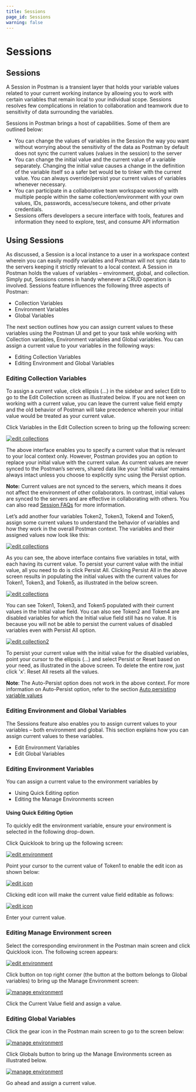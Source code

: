 ```yaml
---
title: Sessions
page_id: Sessions
warning: false
---
```


# Sessions

## Sessions

A Session in Postman is a transient layer that holds your variable values related to your current working instance by allowing you to work with certain variables that remain local to your individual scope. Sessions resolves few complications in relation to collaboration and teamwork due to sensitivity of data surrounding the variables.

Sessions in Postman brings a host of capabilities. Some of them are outlined below:

* You can change the values of variables in the Session the way you want without worrying about the sensitivity of the data as Postman by default does not sync the current values \(values in the session\) to the server
* You can change the initial value and the current value of a variable separately. Changing the initial value causes a change in the definition of the variable itself so a safer bet would be to tinker with the current value. You can always override/persist your current values of variables whenever necessary.
* You can participate in a collaborative team workspace working with multiple people within the same collection/environment with your own values, IDs, passwords, access/secure tokens, and other private credentials.
* Sessions offers developers a secure interface with tools, features and information they need to explore, test, and consume API information

## Using Sessions

As discussed, a Session is a local instance to a user in a workspace context wherein you can easily modify variables and Postman will not sync data to the servers keeping it strictly relevant to a local context. A Session in Postman holds the values of variables – environment, global, and collection. Simply put, Sessions comes in handy whenever a CRUD operation is involved. Sessions feature influences the following three aspects of Postman:

* Collection Variables
* Environment Variables
* Global Variables

The next section outlines how you can assign current values to these variables using the Postman UI and get to your task while working with Collection variables, Environment variables and Global variables. You can assign a current value to your variables in the following ways:

* Editing Collection Variables
* Editing Environment and Global Variables

### Editing Collection Variables

To assign a current value, click ellipsis \(…\) in the sidebar and select Edit to go to the Edit Collection screen as illustrated below. If you are not keen on working with a current value, you can leave the current value field empty and the old behavior of Postman will take precedence wherein your initial value would be treated as your current value.

Click Variables in the Edit Collection screen to bring up the following screen:

[![edit collections](https://s3.amazonaws.com/postman-static-getpostman-com/postman-docs/Edit_Collection_CurVal1.png)](https://s3.amazonaws.com/postman-static-getpostman-com/postman-docs/Edit_Collection_CurVal1.png)

The above interface enables you to specify a current value that is relevant to your local context only. However, Postman provides you an option to replace your initial value with the current value. As current values are never synced to the Postman’s servers, shared data like your ‘initial value’ remains always intact unless you choose to explicitly sync using the Persist option.

**Note:** Current values are not synced to the servers, which means it does not affect the environment of other collaborators. In contrast, initial values are synced to the servers and are effective in collaborating with others. You can also read [Session FAQs](https://blog.getpostman.com/2018/08/09/sessions-faq/) for more information.

Let’s add another four variables Token2, Token3, Token4 and Token5, assign some current values to understand the behavior of variables and how they work in the overall Postman context. The variables and their assigned values now look like this:

[![edit collections](https://s3.amazonaws.com/postman-static-getpostman-com/postman-docs/Edit_Collection_CurVal2.png)](https://s3.amazonaws.com/postman-static-getpostman-com/postman-docs/Edit_Collection_CurVal2.png)

As you can see, the above interface contains five variables in total, with each having its current value. To persist your current value with the initial value, all you need to do is click Persist All. Clicking Persist All in the above screen results in populating the initial values with the current values for Token1, Token3, and Token5, as illustrated in the below screen.

[![edit collections](https://s3.amazonaws.com/postman-static-getpostman-com/postman-docs/Edit_Collection_CurVal3.png)](https://s3.amazonaws.com/postman-static-getpostman-com/postman-docs/Edit_Collection_CurVal3.png)

You can see Token1, Token3, and Token5 populated with their current values in the Initial value field. You can also see Token2 and Token4 are disabled variables for which the Initial value field still has no value. It is because you will not be able to persist the current values of disabled variables even with Persist All option.

[![edit collection2](https://s3.amazonaws.com/postman-static-getpostman-com/postman-docs/Edit_Collection_CurVal3.png)](https://s3.amazonaws.com/postman-static-getpostman-com/postman-docs/Edit_Collection_CurVal3.png)

To persist your current value with the initial value for the disabled variables, point your cursor to the ellipsis \(…\) and select Persist or Reset based on your need, as illustrated in the above screen. To delete the entire row, just click 'x'. Reset All resets all the values.

**Note**: The Auto-Persist option does not work in the above context. For more information on Auto-Persist option, refer to the section [Auto persisting variable values](/postman/launching_postman/settings.md)

### Editing Environment and Global Variables

The Sessions feature also enables you to assign current values to your variables – both environment and global. This section explains how you can assign current values to these variables.

* Edit Environment Variables
* Edit Global Variables

### Editing Environment Variables

You can assign a current value to the environment variables by

* Using Quick Editing option
* Editing the Manage Environments screen

#### Using Quick Editing Option

To quickly edit the environment variable, ensure your environment is selected in the following drop-down.

Click Quicklook to bring up the following screen:

[![edit environment](https://s3.amazonaws.com/postman-static-getpostman-com/postman-docs/Edit_Env_Var5.png)](https://s3.amazonaws.com/postman-static-getpostman-com/postman-docs/Edit_Env_Var5.png)

Point your cursor to the current value of Token1 to enable the edit icon as shown below:

[![edit icon](https://s3.amazonaws.com/postman-static-getpostman-com/postman-docs/Edit_Env_Var3.png)](https://s3.amazonaws.com/postman-static-getpostman-com/postman-docs/Edit_Env_Var3.png)

Clicking edit icon will make the current value field editable as follows:

[![edit icon](https://s3.amazonaws.com/postman-static-getpostman-com/postman-docs/Edit_Env_Var4.png)](https://s3.amazonaws.com/postman-static-getpostman-com/postman-docs/Edit_Env_Var4.png)

Enter your current value.

### Editing Manage Environment screen

Select the corresponding environment in the Postman main screen and click Quicklook icon. The following screen appears:

[![edit environment](https://s3.amazonaws.com/postman-static-getpostman-com/postman-docs/Edit_Env_Var5.png)](https://s3.amazonaws.com/postman-static-getpostman-com/postman-docs/Edit_Env_Var5.png)

Click button on top right corner \(the button at the bottom belongs to Global variables\) to bring up the Manage Environment screen:

[![manage environment](https://s3.amazonaws.com/postman-static-getpostman-com/postman-docs/Manage_Env1.png)](https://s3.amazonaws.com/postman-static-getpostman-com/postman-docs/Manage_Env1.png)

Click the Current Value field and assign a value.

### Editing Global Variables

Click the gear icon in the Postman main screen to go to the screen below:

[![manage environment](https://s3.amazonaws.com/postman-static-getpostman-com/postman-docs/Manage_Env2.png)](https://s3.amazonaws.com/postman-static-getpostman-com/postman-docs/Manage_Env2.png)

Click Globals button to bring up the Manage Environments screen as illustrated below.

[![manage environment](https://s3.amazonaws.com/postman-static-getpostman-com/postman-docs/Manage_Env3.png)](https://s3.amazonaws.com/postman-static-getpostman-com/postman-docs/Manage_Env3.png)

Go ahead and assign a current value.

